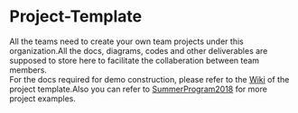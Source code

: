 # Project-Template
All the teams need to create your own team projects under this organization.All the docs, diagrams, codes and other deliverables are supposed to store here to facilitate the collaberation between team members.  
For the docs required for demo construction, please refer to the [Wiki](https://github.com/summerprogram2019/Project-Template/wiki) of the project template.Also you can refer to [SummerProgram2018](https://github.com/SummerProgram2018) for more project examples.
